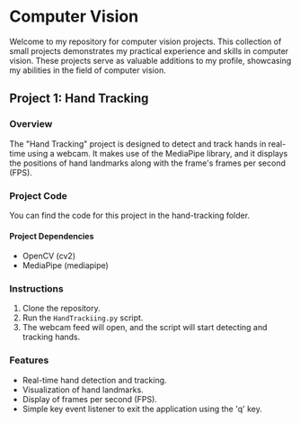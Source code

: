 # Computer Vision

Welcome to my repository for computer vision projects. This collection of small projects demonstrates my practical experience and skills in computer vision. These projects serve as valuable additions to my profile, showcasing my abilities in the field of computer vision.

## Project 1: Hand Tracking

### Overview
The "Hand Tracking" project is designed to detect and track hands in real-time using a webcam. It makes use of the MediaPipe library, and it displays the positions of hand landmarks along with the frame's frames per second (FPS).

### Project Code
You can find the code for this project in the hand-tracking folder.

#### Project Dependencies
- OpenCV (cv2)
- MediaPipe (mediapipe)

### Instructions
1. Clone the repository.
2. Run the `HandTrackiing.py` script.
3. The webcam feed will open, and the script will start detecting and tracking hands.

### Features
- Real-time hand detection and tracking.
- Visualization of hand landmarks.
- Display of frames per second (FPS).
- Simple key event listener to exit the application using the 'q' key.
